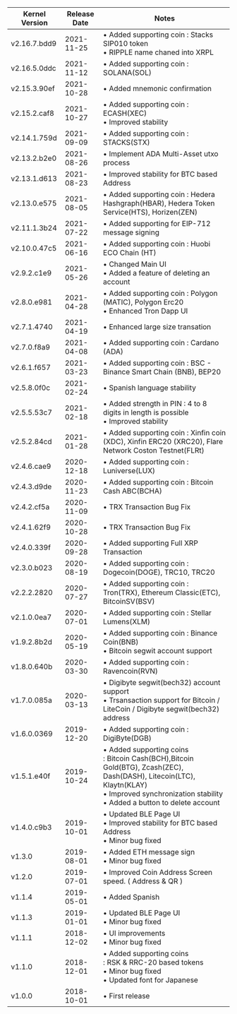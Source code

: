 |Kernel Version|Release Date|Notes|
|----|----|------|
|v2.16.7.bdd9|2021-11-25|• Added supporting coin : Stacks SIP010 token<br>• RIPPLE name chaned into XRPL |
|v2.16.5.0ddc|2021-11-12|• Added supporting coin : SOLANA(SOL) |
|v2.15.3.90ef|2021-10-28|• Added mnemonic confirmation |
|v2.15.2.caf8|2021-10-27|• Added supporting coin : ECASH(XEC)<br>• Improved stability |
|v2.14.1.759d|2021-09-09|• Added supporting coin : STACKS(STX) |
|v2.13.2.b2e0|2021-08-26|• Implement ADA Multi-Asset utxo process |
|v2.13.1.d613|2021-08-23|• Improved stability for BTC based Address |
|v2.13.0.e575|2021-08-05|• Added supporting coin : Hedera Hashgraph(HBAR), Hedera Token Service(HTS), Horizen(ZEN) |
|v2.11.1.3b24|2021-07-22|• Added supporting for EIP-712 message signing|
|v2.10.0.47c5|2021-06-16|• Added supporting coin : Huobi ECO Chain (HT)|
|v2.9.2.c1e9|2021-05-26|• Changed Main UI<br>• Added a feature of deleting an account |
|v2.8.0.e981|2021-04-28|• Added supporting coin : Polygon (MATIC), Polygon Erc20<br>• Enhanced Tron Dapp UI |
|v2.7.1.4740|2021-04-19|• Enhanced large size transation |
|v2.7.0.f8a9|2021-04-08|• Added supporting coin : Cardano (ADA) |
|v2.6.1.f657|2021-03-23|• Added supporting coin : BSC - Binance Smart Chain (BNB), BEP20 |
|v2.5.8.0f0c|2021-02-24|• Spanish language stability |
|v2.5.5.53c7|2021-02-18|• Added strength in PIN : 4 to 8 digits in length is possible <br>• Improved stability |
|v2.5.2.84cd|2021-01-28|• Added supporting coin : Xinfin coin (XDC), Xinfin ERC20 (XRC20), Flare Network Coston Testnet(FLRt) |
|v2.4.6.cae9|2020-12-18|• Added supporting coin : Luniverse(LUX) |
|v2.4.3.d9de|2020-11-23|• Added supporting coin : Bitcoin Cash ABC(BCHA) |
|v2.4.2.cf5a|2020-11-09|• TRX Transaction Bug Fix |
|v2.4.1.62f9|2020-10-28|• TRX Transaction Bug Fix |
|v2.4.0.339f|2020-09-28|• Added supporting Full XRP Transaction |
|v2.3.0.b023|2020-08-19|• Added supporting coin : Dogecoin(DOGE), TRC10, TRC20 |
|v2.2.2.2820|2020-07-27|• Added supporting coin : Tron(TRX), Ethereum Classic(ETC), BitcoinSV(BSV) |
|v2.1.0.0ea7|2020-07-01|• Added supporting coin : Stellar Lumens(XLM) |
|v1.9.2.8b2d|2020-05-19|• Added supporting coin : Binance Coin(BNB) <br>• Bitcoin segwit account support |
|v1.8.0.640b|2020-03-30|• Added supporting coin : Ravencoin(RVN) |
|v1.7.0.085a|2020-03-13|• Digibyte segwit(bech32) account support <br>• Trsansaction support for Bitcoin / LiteCoin / Digibyte segwit(bech32) address|
|v1.6.0.0369|2019-12-20|• Added supporting coin : DigiByte(DGB)|
|v1.5.1.e40f|2019-10-24|• Added supporting coins<br>: Bitcoin Cash(BCH),Bitcoin Gold(BTG), Zcash(ZEC), Dash(DASH), Litecoin(LTC), Klaytn(KLAY)<br>• Improved synchronization stability<br>• Added a button to delete account|
|v1.4.0.c9b3|2019-10-01|• Updated BLE Page UI<br>• Improved stability for BTC based Address<br>• Minor bug fixed|
|v1.3.0|2019-08-01|• Added ETH message sign<br>• Minor bug fixed|
|v1.2.0|2019-07-01|• Improved Coin Address Screen speed. ( Address & QR )|
|v1.1.4|2019-05-01|• Added Spanish|
|v1.1.3|2019-01-01|• Updated BLE Page UI<br>• Minor bug fixed|
|v1.1.1|2018-12-02|• UI improvements<br>• Minor bug fixed|
|v1.1.0|2018-12-01|• Added supporting coins<br>: RSK & RRC-20 based tokens<br>• Minor bug fixed<br>• Updated font for Japanese|
|v1.0.0|2018-10-01|• First release|

